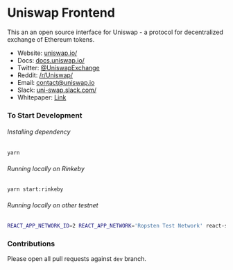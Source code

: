 # Uniswap Frontend
This an an open source interface for Uniswap - a protocol for decentralized exchange of Ethereum tokens.

* Website: [uniswap.io/](https://uniswap.io/)
* Docs: [docs.uniswap.io/](https://docs.uniswap.io/)
* Twitter: [@UniswapExchange](https://twitter.com/UniswapExchange)
* Reddit: [/r/Uniswap/](https://www.reddit.com/r/UniSwap/)
* Email: [contact@uniswap.io](mailto:contact@uniswap.io)
* Slack: [uni-swap.slack.com/](https://join.slack.com/t/uni-swap/shared_invite/enQtNDYwMjg1ODc5ODA4LWEyYmU0OGU1ZGQ3NjE4YzhmNzcxMDAyM2ExNzNkZjZjZjcxYTkwNzU0MGE3M2JkNzMxOTA2MzE2ZWM0YWQwNjU)
* Whitepaper: [Link](https://hackmd.io/C-DvwDSfSxuh-Gd4WKE_ig)


### To Start Development

###### Installing dependency
```bash
yarn
```

###### Running locally on Rinkeby
```bash
yarn start:rinkeby
```

###### Running locally on other testnet
```bash
REACT_APP_NETWORK_ID=2 REACT_APP_NETWORK='Ropsten Test Network' react-scripts start
```

### Contributions
Please open all pull requests against `dev` branch.
